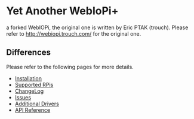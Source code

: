 # Yet Another WebIoPi+

a forked WebIOPi, the original one is written by Eric PTAK (trouch).
Please refer to http://webiopi.trouch.com/ for the original one.

## Differences

Please refer to the following pages for more details.

* [Installation](https://github.com/thortex/rpi3-webiopi/wiki/HowToBuild)
* [Supported RPis](https://github.com/thortex/rpi3-webiopi/wiki/RPis)
* [ChangeLog](https://github.com/thortex/rpi3-webiopi/wiki/Changelog)
* [Issues](https://github.com/thortex/rpi3-webiopi/wiki/Issues)
* [Additional Drivers](https://github.com/thortex/rpi3-webiopi/wiki/SupportedDevices)
* [API Reference](https://thortex.github.io/rpi3-webiopi/)
